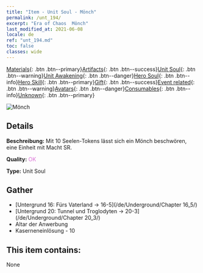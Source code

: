 ```yaml
---
title: "Item - Unit Soul - Mönch"
permalink: /unt_194/
excerpt: "Era of Chaos  Mönch"
last_modified_at: 2021-06-08
locale: de
ref: "unt_194.md"
toc: false
classes: wide
---
```

 [Materials](/ItemsDE/){: .btn .btn--primary}[Artifacts](/ItemsDE/Artifacts/){: .btn .btn--success}[Unit Soul](/ItemsDE/UnitSoul/){: .btn .btn--warning}[Unit Awakening](/ItemsDE/UnitAwakening/){: .btn .btn--danger}[Hero Soul](/ItemsDE/HeroSoul/){: .btn .btn--info}[Hero Skill](/ItemsDE/HeroSkill/){: .btn .btn--primary}[Gift](/ItemsDE/Gift/){: .btn .btn--success}[Event related](/ItemsDE/Events/){: .btn .btn--warning}[Avatars](/ItemsDE/Avatars/){: .btn .btn--danger}[Consumables](/ItemsDE/Consumables/){: .btn .btn--info}[Unknown](/ItemsDE/Unknown/){: .btn .btn--primary}

 ![Mönch](/images/u/ti_senglv.jpg)

## Details
 **Beschreibung:** Mit 10 Seelen-Tokens lässt sich ein Mönch beschwören, eine Einheit mit Macht SR.

 **Quality:** <span style="color: #DA70D6">OK</span>

 **Type:** Unit Soul

## Gather

*    [Untergrund 16: Fürs Vaterland -> 16-5](/de/Underground/Chapter 16_5/) 
*    [Untergrund 20: Tunnel und Troglodyten -> 20-3](/de/Underground/Chapter 20_3/) 
*    Altar der Anwerbung 
*    Kaserneneinlösung - 10 

## This item contains:

  None

